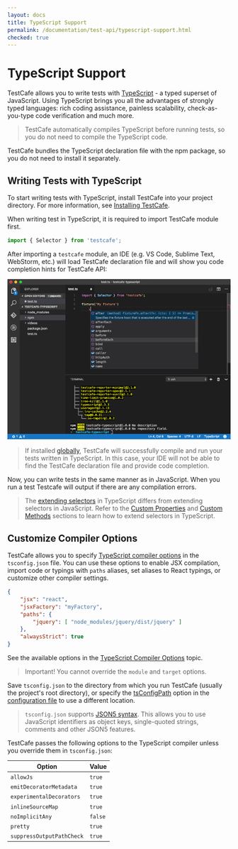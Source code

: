 ```yaml
---
layout: docs
title: TypeScript Support
permalink: /documentation/test-api/typescript-support.html
checked: true
---
```

# TypeScript Support

TestCafe allows you to write tests with [TypeScript](https://www.typescriptlang.org/) - a typed superset of JavaScript.
Using TypeScript brings you all the advantages of strongly typed languages: rich coding assistance,
painless scalability, check-as-you-type code verification and much more.

> TestCafe automatically compiles TypeScript before running tests, so you do not need to compile the TypeScript code.

TestCafe bundles the TypeScript declaration file with the npm package, so you do not need to install it separately.

## Writing Tests with TypeScript

To start writing tests with TypeScript, install TestCafe into your project directory. For more information, see [Installing TestCafe](../using-testcafe/installing-testcafe.md#locally).

When writing test in TypeScript, it is required to import TestCafe module first.

```js
import { Selector } from 'testcafe';
```

After importing a `testcafe` module, an IDE (e.g. VS Code, Sublime Text, WebStorm, etc.) will load TestCafe declaration
file and will show you code completion hints for TestCafe API:

![Writing Tests with TypeScript](../../images/typescript-support.png)

> If installed [globally](../using-testcafe/installing-testcafe.md#globally), TestCafe will successfully compile and run your tests written in TypeScript.
In this case, your IDE will not be able to find the TestCafe declaration file and provide code completion.

Now, you can write tests in the same manner as in JavaScript.
When you run a test Testcafe will output if there are any compilation errors.

> The [extending selectors](./selecting-page-elements/selectors/extending-selectors.md)
> in TypeScript differs from extending selectors in JavaScript. Refer to the
> [Custom Properties](./selecting-page-elements/selectors/extending-selectors.md#custom-properties)
> and [Custom Methods](./selecting-page-elements/selectors/extending-selectors.md#custom-methods)
> sections to learn how to extend selectors in TypeScript.

## Customize Compiler Options

TestCafe allows you to specify [TypeScript compiler options](https://www.typescriptlang.org/docs/handbook/compiler-options.html) in the `tsconfig.json` file. You can use these options to enable JSX compilation, import code or typings with `paths` aliases, set aliases to React typings, or customize other compiler settings.

```json
{
    "jsx": "react",
    "jsxFactory": "myFactory",
    "paths": {
        "jquery": [ "node_modules/jquery/dist/jquery" ]
    },
    "alwaysStrict": true
}
```

See the available options in the [TypeScript Compiler Options](https://www.typescriptlang.org/docs/handbook/compiler-options.html) topic.

> Important! You cannot override the `module` and `target` options.

Save `tsconfig.json` to the directory from which you run TestCafe (usually the project's root directory), or specify the [tsConfigPath](../using-testcafe/configuration-file.md#tsconfigpath) option in the [configuration file](../using-testcafe/configuration-file.md) to use a different location.

> `tsconfig.json` supports [JSON5 syntax](https://json5.org/). This allows you to use JavaScript identifiers as object keys, single-quoted strings, comments and other JSON5 features.

TestCafe passes the following options to the TypeScript compiler unless you override them in `tsconfig.json`:

Option                    | Value
------------------------- | ------
`allowJs`                 | `true`
`emitDecoratorMetadata`   | `true`
`experimentalDecorators`  | `true`
`inlineSourceMap`         | `true`
`noImplicitAny`           | `false`
`pretty`                  | `true`
`suppressOutputPathCheck` | `true`
